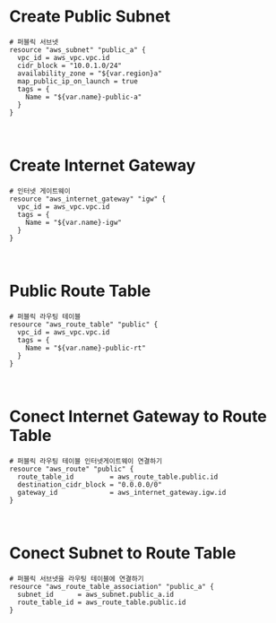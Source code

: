 # Create Public Subnet
```
# 퍼블릭 서브넷
resource "aws_subnet" "public_a" {
  vpc_id = aws_vpc.vpc.id
  cidr_block = "10.0.1.0/24"
  availability_zone = "${var.region}a"
  map_public_ip_on_launch = true
  tags = {
    Name = "${var.name}-public-a"
  }
}
```
<br/>

# Create Internet Gateway
```
# 인터넷 게이트웨이
resource "aws_internet_gateway" "igw" {
  vpc_id = aws_vpc.vpc.id
  tags = {
    Name = "${var.name}-igw"
  }
}
```
<br/>

# Public Route Table
```
# 퍼블릭 라우팅 테이블
resource "aws_route_table" "public" {
  vpc_id = aws_vpc.vpc.id
  tags = {
    Name = "${var.name}-public-rt"
  }
}
```
<br/>

# Conect Internet Gateway to Route Table
```
# 퍼블릭 라우팅 테이블 인터넷게이트웨이 연결하기
resource "aws_route" "public" {
  route_table_id         = aws_route_table.public.id
  destination_cidr_block = "0.0.0.0/0"
  gateway_id             = aws_internet_gateway.igw.id
}
```
<br/>

# Conect Subnet to Route Table
```
# 퍼블릭 서브넷을 라우팅 테이블에 연결하기
resource "aws_route_table_association" "public_a" {
  subnet_id      = aws_subnet.public_a.id
  route_table_id = aws_route_table.public.id
}
```

